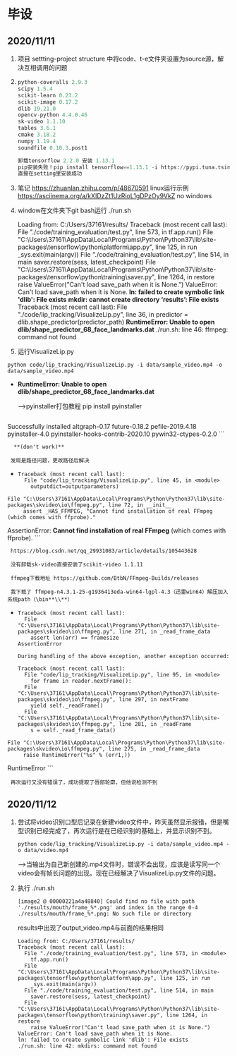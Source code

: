 # 毕设

## 2020/11/11

1. 项目 settting-project structure 中将code、t-e文件夹设置为source源，解决互相调用的问题

2. ```python
   python-coveralls 2.9.3
   scipy 1.5.4
   scikit-learn 0.23.2
   scikit-image 0.17.2
   dlib 19.21.0
   opencv-python 4.4.0.46
   sk-video 1.1.10
   tables 3.6.1
   cmake 3.18.2
   numpy 1.19.4
   soundfile 0.10.3.post1
   
   卸载tensorflow 2.2.0 安装 1.13.1
   pip安装失败！pip install tensorflow==1.13.1 -i https://pypi.tuna.tsinghua.edu.cn/simple
   直接在setting里安装成功
   ```

3. 笔记 https://zhuanlan.zhihu.com/p/48670591
   linux运行示例 https://asciinema.org/a/kXIDzZt1UzRioL1gDPzOy9VkZ no windows

4. window在文件夹下git bash运行 ./run.sh

   Loading from: C:/Users/37161/results/
   Traceback (most recent call last):
     File "./code/training_evaluation/test.py", line 573, in <module>
       tf.app.run()
     File "C:\Users\37161\AppData\Local\Programs\Python\Python37\lib\site-packages\tensorflow\python\platform\app.py", line 125, in run
       _sys.exit(main(argv))
     File "./code/training_evaluation/test.py", line 514, in main
       saver.restore(sess, latest_checkpoint)
     File "C:\Users\37161\AppData\Local\Programs\Python\Python37\lib\site-packages\tensorflow\python\training\saver.py", line 1264, in restore
       raise ValueError("Can't load save_path when it is None.")
   ValueError: Can't load save_path when it is None.
   **ln: failed to create symbolic link 'dlib': File exists**
   **mkdir: cannot create directory ‘results’: File exists**
   Traceback (most recent call last):
     File "./code/lip_tracking/VisualizeLip.py", line 36, in <module>
       predictor = dlib.shape_predictor(predictor_path)
   **RuntimeError: Unable to open dlib/shape_predictor_68_face_landmarks.dat**
   ./run.sh: line 46: ffmpeg: command not found

5.  运行VisualizeLip.py

   ```
   python code/lip_tracking/VisualizeLip.py -i data/sample_video.mp4 -o data/sample_video.mp4
   ```

   - **RuntimeError: Unable to open dlib/shape_predictor_68_face_landmarks.dat**

     -->pyinstaller打包教程 pip install pyinstaller

     ```
  Successfully installed altgraph-0.17 future-0.18.2 pefile-2019.4.18 pyinstaller-4.0 pyinstaller-hooks-contrib-2020.10 pywin32-ctypes-0.2.0
     ```

      **(don't work)**
   
     发现是路径问题，更改路径后解决
   
   - ```
     Traceback (most recent call last):
       File "code/lip_tracking/VisualizeLip.py", line 45, in <module>
         outputdict=outputparameters)
    File "C:\Users\37161\AppData\Local\Programs\Python\Python37\lib\site-packages\skvideo\io\ffmpeg.py", line 72, in __init__
         assert _HAS_FFMPEG, "Cannot find installation of real FFmpeg (which comes with ffprobe)."
  AssertionError: **Cannot find installation of real FFmpeg** (which comes with ffprobe).
     ```

     https://blog.csdn.net/qq_29931083/article/details/105443628

     没有卸载sk-video直接安装了scikit-video 1.1.11

     ffmpeg下载地址 https://github.com/BtbN/FFmpeg-Builds/releases
   
     我下载了 ffmpeg-n4.3.1-25-g1936413eda-win64-lgpl-4.3（迅雷win64）解压加入系统path（\bin**\\**）
   
   - ```
     Traceback (most recent call last):
       File "C:\Users\37161\AppData\Local\Programs\Python\Python37\lib\site-packages\skvideo\io\ffmpeg.py", line 271, in _read_frame_data
         assert len(arr) == framesize
     AssertionError
     
     During handling of the above exception, another exception occurred:
     
     Traceback (most recent call last):
       File "code/lip_tracking/VisualizeLip.py", line 95, in <module>
         for frame in reader.nextFrame():
       File "C:\Users\37161\AppData\Local\Programs\Python\Python37\lib\site-packages\skvideo\io\ffmpeg.py", line 297, in nextFrame
         yield self._readFrame()
       File "C:\Users\37161\AppData\Local\Programs\Python\Python37\lib\site-packages\skvideo\io\ffmpeg.py", line 281, in _readFrame
         s = self._read_frame_data()
    File "C:\Users\37161\AppData\Local\Programs\Python\Python37\lib\site-packages\skvideo\io\ffmpeg.py", line 275, in _read_frame_data
         raise RuntimeError("%s" % (err1,))
  RuntimeError
     ```
   
     再次运行又没有错误了，成功提取了唇部轮廓，但他说检测不到
   
     

## 2020/11/12

1. 尝试将video识别口型后记录在新建video文件中，昨天虽然显示报错，但是嘴型识别已经完成了，再次运行是在已经识别的基础上，并显示识别不到。

   ```git bash
   python code/lip_tracking/VisualizeLip.py -i data/sample_video.mp4 -o data/video.mp4
   ```

   -->当输出为自己新创建的.mp4文件时，错误不会出现，应该是读写同一个video会有帧长问题的出现。现在已经解决了VisualizeLip.py文件的问题。

2. 执行 ./run.sh

   ```
   [image2 @ 00000221a4a48840] Could find no file with path './results/mouth/frame_%*.png' and index in the range 0-4
   ./results/mouth/frame_%*.png: No such file or directory
   ```

   results中出现了output_video.mp4与前面的结果相同

   ```
   Loading from: C:/Users/37161/results/
   Traceback (most recent call last):
     File "./code/training_evaluation/test.py", line 573, in <module>
       tf.app.run()
     File "C:\Users\37161\AppData\Local\Programs\Python\Python37\lib\site-packages\tensorflow\python\platform\app.py", line 125, in run
       _sys.exit(main(argv))
     File "./code/training_evaluation/test.py", line 514, in main
       saver.restore(sess, latest_checkpoint)
     File "C:\Users\37161\AppData\Local\Programs\Python\Python37\lib\site-packages\tensorflow\python\training\saver.py", line 1264, in restore
       raise ValueError("Can't load save_path when it is None.")
   ValueError: Can't load save_path when it is None.
   ln: failed to create symbolic link 'dlib': File exists
   ./run.sh: line 42: mkdirs: command not found
   ```

   